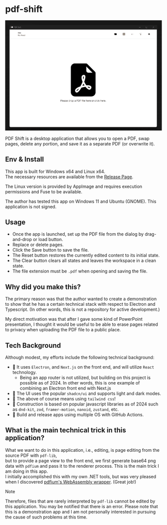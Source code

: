 # pdf-shift

![demo](/docs/images/demo.gif)

PDF Shift is a desktop application that allows you to open a PDF, swap pages, delete any portion, and save it as a separate PDF (or overwrite it).

## Env & Install

This app is built for Windows x64 and Linux x64.  
The necessary resources are available from the [Release Page](https://github.com/toptalent-23/pdf-shift/releases).

The Linux version is provided by AppImage and requires execution permissions and Fuse to be available.

The author has tested this app on Windows 11 and Ubuntu (GNOME). This application is not signed.

## Usage

- Once the app is launched, set up the PDF file from the dialog by drag-and-drop or load button.
- Replace or delete pages.
- Click the Save button to save the file.
- The Reset button restores the currently edited content to its initial state.
- The Clear button clears all states and leaves the workspace in a clean state.
- The file extension must be `.pdf` when opening and saving the file.

## Why did you make this?

The primary reason was that the author wanted to create a demonstration to show that he has a certain technical stack with respect to Electron and Typescript.
(In other words, this is not a repository for active development.)

My direct motivation was that after I gave some kind of PowerPoint presentation, I thought it would be useful to be able to erase pages related to privacy when uploading the PDF file to a public place.

## Tech Background

Although modest, my efforts include the following technical background:

- 🚀 It uses `Electron`, and `Next.js` on the front end, and will utilize `React` technology.
  - Being an app router is not utilized, but building on this project is possible as of 2024. In other words, this is one example of combining an Electron front end with Next.js
- 🎨 The UI uses the popular `shadcn/ui` and supports light and dark modes.
- 🍃 The above of course means using `tailwind css`!
- 👾 Construction is based on popular javascript libraries as of 2024 such as `dnd-kit`, `zod`, `framer-motion`, `nanoid`, `zustand`, etc.
- 🚢 Build and release apps using multiple OS with GitHub Actions.

## What is the main technical trick in this application?

What we want to do in this application, i.e., editing, is page editing from the source PDF with `pdf-lib`,  
but to provide a page view to the front end, we first generate base64 png data with `pdfium` and pass it to the renderer process. This is the main trick I am doing in this app.  
I initially accomplished this with my own .NET tools, but was very pleased when I discovered [pdfium's WebAssembly wrapper](https://github.com/hyzyla/pdfium). (Great job!)

> [!NOTE]
> Therefore, files that are rarely interpreted by `pdf-lib` cannot be edited by this application. You may be notified that there is an error.
> Please note that this is a demonstration app and I am not personally interested in pursuing the cause of such problems at this time.
